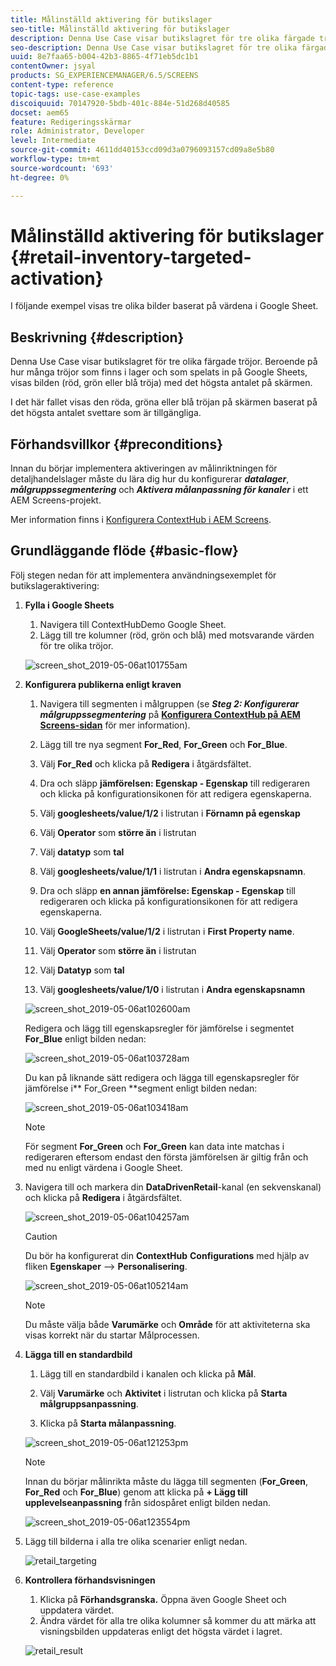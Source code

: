 ```yaml
---
title: Målinställd aktivering för butikslager
seo-title: Målinställd aktivering för butikslager
description: Denna Use Case visar butikslagret för tre olika färgade tröjor. Beroende på hur många tröjor som finns i lager och som spelats in på Google Sheets, visas bilden (röd, grön eller blå tröja) med det högsta antalet på skärmen.
seo-description: Denna Use Case visar butikslagret för tre olika färgade tröjor. Beroende på hur många tröjor som finns i lager och som spelats in på Google Sheets, visas bilden (röd, grön eller blå tröja) med det högsta antalet på skärmen.
uuid: 8e7faa65-b004-42b3-8865-4f71eb5dc1b1
contentOwner: jsyal
products: SG_EXPERIENCEMANAGER/6.5/SCREENS
content-type: reference
topic-tags: use-case-examples
discoiquuid: 70147920-5bdb-401c-884e-51d268d40585
docset: aem65
feature: Redigeringsskärmar
role: Administrator, Developer
level: Intermediate
source-git-commit: 4611dd40153ccd09d3a0796093157cd09a8e5b80
workflow-type: tm+mt
source-wordcount: '693'
ht-degree: 0%

---
```



# Målinställd aktivering för butikslager {#retail-inventory-targeted-activation}

I följande exempel visas tre olika bilder baserat på värdena i Google Sheet.

## Beskrivning {#description}

Denna Use Case visar butikslagret för tre olika färgade tröjor. Beroende på hur många tröjor som finns i lager och som spelats in på Google Sheets, visas bilden (röd, grön eller blå tröja) med det högsta antalet på skärmen.

I det här fallet visas den röda, gröna eller blå tröjan på skärmen baserat på det högsta antalet svettare som är tillgängliga.

## Förhandsvillkor {#preconditions}

Innan du börjar implementera aktiveringen av målinriktningen för detaljhandelslager måste du lära dig hur du konfigurerar ***datalager***, ***målgruppssegmentering*** och ***Aktivera målanpassning för kanaler*** i ett AEM Screens-projekt.

Mer information finns i [Konfigurera ContextHub i AEM Screens](configuring-context-hub.md).

## Grundläggande flöde {#basic-flow}

Följ stegen nedan för att implementera användningsexemplet för butikslageraktivering:

1. **Fylla i Google Sheets**

   1. Navigera till ContextHubDemo Google Sheet.
   1. Lägg till tre kolumner (röd, grön och blå) med motsvarande värden för tre olika tröjor.

   ![screen_shot_2019-05-06at101755am](assets/screen_shot_2019-05-06at101755am.png)

1. **Konfigurera publikerna enligt kraven**

   1. Navigera till segmenten i målgruppen (se ***Steg 2: Konfigurerar målgruppssegmentering*** på **[Konfigurera ContextHub på AEM Screens-sidan](configuring-context-hub.md)** för mer information).

   1. Lägg till tre nya segment **For_Red**, **For_Green** och **For_Blue**.

   1. Välj **For_Red** och klicka på **Redigera** i åtgärdsfältet.

   1. Dra och släpp **jämförelsen: Egenskap - Egenskap** till redigeraren och klicka på konfigurationsikonen för att redigera egenskaperna.
   1. Välj **googlesheets/value/1/2** i listrutan i **Förnamn på egenskap**

   1. Välj **Operator** som **större än** i listrutan

   1. Välj **datatyp** som **tal**

   1. Välj **googlesheets/value/1/1** i listrutan i **Andra egenskapsnamn**.

   1. Dra och släpp **en annan jämförelse: Egenskap - Egenskap** till redigeraren och klicka på konfigurationsikonen för att redigera egenskaperna.
   1. Välj **GoogleSheets/value/1/2** i listrutan i **First Property name**.

   1. Välj **Operator** som **större än** i listrutan

   1. Välj **Datatyp** som **tal**

   1. Välj **googlesheets/value/1/0** i listrutan i **Andra egenskapsnamn**

   ![screen_shot_2019-05-06at102600am](assets/screen_shot_2019-05-06at102600am.png)

   Redigera och lägg till egenskapsregler för jämförelse i segmentet **For_Blue** enligt bilden nedan:

   ![screen_shot_2019-05-06at103728am](assets/screen_shot_2019-05-06at103728am.png)

   Du kan på liknande sätt redigera och lägga till egenskapsregler för jämförelse i** For_Green **segment enligt bilden nedan:

   ![screen_shot_2019-05-06at103418am](assets/screen_shot_2019-05-06at103418am.png)

   >[!NOTE]
   >
   >För segment **For_Green** och **For_Green** kan data inte matchas i redigeraren eftersom endast den första jämförelsen är giltig från och med nu enligt värdena i Google Sheet.

1. Navigera till och markera din **DataDrivenRetail**-kanal (en sekvenskanal) och klicka på **Redigera** i åtgärdsfältet.

   ![screen_shot_2019-05-06at104257am](assets/screen_shot_2019-05-06at104257am.png)

   >[!CAUTION]
   >
   >Du bör ha konfigurerat din **ContextHub** **Configurations** med hjälp av fliken **Egenskaper** —> **Personalisering**.

   ![screen_shot_2019-05-06at105214am](assets/screen_shot_2019-05-06at105214am.png)

   >[!NOTE]
   Du måste välja både **Varumärke** och **Område** för att aktiviteterna ska visas korrekt när du startar Målprocessen.

1. **Lägga till en standardbild**

   1. Lägg till en standardbild i kanalen och klicka på **Mål**.
   1. Välj **Varumärke** och **Aktivitet** i listrutan och klicka på **Starta målgruppsanpassning**.

   1. Klicka på **Starta målanpassning**.

   ![screen_shot_2019-05-06at121253pm](assets/screen_shot_2019-05-06at121253pm.png)

   >[!NOTE]
   Innan du börjar målinrikta måste du lägga till segmenten (**For_Green**, **For_Red** och **For_Blue**) genom att klicka på **+ Lägg till upplevelseanpassning** från sidospåret enligt bilden nedan.

   ![screen_shot_2019-05-06at123554pm](assets/screen_shot_2019-05-06at123554pm.png)

1. Lägg till bilderna i alla tre olika scenarier enligt nedan.

   ![retail_targeting](assets/retail_targeting.gif)

1. **Kontrollera förhandsvisningen**

   1. Klicka på **Förhandsgranska.** Öppna även Google Sheet och uppdatera värdet.
   1. Ändra värdet för alla tre olika kolumner så kommer du att märka att visningsbilden uppdateras enligt det högsta värdet i lagret.

   ![retail_result](assets/retail_result.gif)

